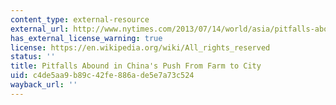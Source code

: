 ```yaml
---
content_type: external-resource
external_url: http://www.nytimes.com/2013/07/14/world/asia/pitfalls-abound-in-chinas-push-from-farm-to-city.html
has_external_license_warning: true
license: https://en.wikipedia.org/wiki/All_rights_reserved
status: ''
title: Pitfalls Abound in China's Push From Farm to City
uid: c4de5aa9-b89c-42fe-886a-de5e7a73c524
wayback_url: ''
---
```

